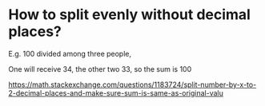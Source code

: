 # How to split evenly without decimal places?

E.g. 100 divided among three people,

One will receive 34, the other two 33, so the sum is 100

https://math.stackexchange.com/questions/1183724/split-number-by-x-to-2-decimal-places-and-make-sure-sum-is-same-as-original-valu
